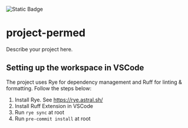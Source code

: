 ![Static Badge](https://img.shields.io/badge/Badge)

# project-permed

Describe your project here.

## Setting up the workspace in VSCode

The project uses Rye for dependency management and Ruff for linting & formatting. Follow the steps below:
1. Install Rye. See https://rye.astral.sh/
2. Install Ruff Extension in VSCode
3. Run `rye sync` at root
4. Run `pre-commit install` at root
